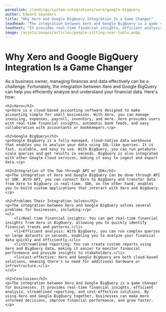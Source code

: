 ```yaml
---
permalink: /landings/system-integrations/xero/google-bigquery
author: Edward Saunders
title: "Why Xero and Google BigQuery Integration Is a Game Changer"
leadhead: "The integration between Xero and Google BigQuery is a game changer for businesses"
leadtext: "It provides real-time financial insights, efficient analysis, streamlined reporting, and cost-effective solutions. By using Xero and Google BigQuery together, businesses can make more informed decisions, improve financial performance, and grow faster."
image: /assets/images/articles/people-sitting-near-table.webp
---
```

<div class="arttext">	<h1>Why Xero and Google BigQuery Integration Is a Game Changer</h1>
	<p>As a business owner, managing finances and data effectively can be a challenge. Fortunately, the integration between Xero and Google BigQuery can help you efficiently analyze and understand your financial data. Here's how:</p>

	<h2>Xero</h2>
	<p>Xero is a cloud-based accounting software designed to make accounting simple for small businesses. With Xero, you can manage invoicing, expenses, payroll, inventory, and more. Xero provides users with real-time financial insights, automatic bank feeds, and easy collaboration with accountants or bookkeepers.</p>

	<h2>Google BigQuery</h2>
	<p>Google BigQuery is a fully managed, cloud-native data warehouse that enables you to analyze your data using SQL-like queries. It is fast, scalable, and easy to use. With BigQuery, you can run petabyte-scale queries and get results in seconds. BigQuery is also integrated with other Google Cloud services, making it easy to ingest and export data.</p>

	<h2>Integration of the Two through API or SDK</h2>
	<p>The integration of Xero and Google BigQuery can be done through API or SDK. With API, you can connect Xero to BigQuery and transfer data from Xero to BigQuery in real-time. SDK, on the other hand, enables you to build custom applications that interact with Xero and BigQuery.</p>

	<h2>Problems Their Integration Solves</h2>
	<p>The integration between Xero and Google BigQuery solves several problems for businesses, including:</p>
	<ul>
		<li>Real-time financial insights: You can get real-time financial insights from Xero in BigQuery, allowing you to quickly identify financial trends and patterns.</li>
		<li>Efficient analysis: With BigQuery, you can run complex queries on large datasets in seconds, enabling you to analyze your financial data quickly and efficiently.</li>
		<li>Streamlined reporting: You can create custom reports using Xero and BigQuery data, making it easier to monitor financial performance and provide insights to stakeholders.</li>
		<li>Cost-effective: Xero and Google BigQuery are both cloud-based solutions, meaning there's no need for additional hardware or infrastructure.</li>
	</ul>

	<h2>Conclusion</h2>
	<p>The integration between Xero and Google BigQuery is a game changer for businesses. It provides real-time financial insights, efficient analysis, streamlined reporting, and cost-effective solutions. By using Xero and Google BigQuery together, businesses can make more informed decisions, improve financial performance, and grow faster.</p>
</div>